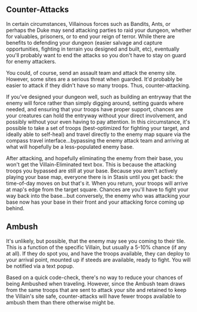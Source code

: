 Counter-Attacks
----

In certain circumstances, Villainous forces such as Bandits, Ants, or perhaps the Duke may send attacking parties to raid your dungeon, whether for valuables, prisoners, or to end your reign of terror.  While there are benefits to defending your dungeon (easier salvage and capture opportunities, fighting in terrain you designed and built, etc), eventually you'll probably want to end the attacks so you don't have to stay on guard for enemy attackers.

You could, of course, send an assault team and attack the enemy site.  However, some sites are a serious threat when guarded.  It'd probably be easier to attack if they didn't have so many troops.  Thus, counter-attacking.

If you've designed your dungeon well, such as building an entryway that the enemy will force rather than simply digging around, setting guards where needed, and ensuring that your troops have proper support, chances are your creatures can hold the entryway without your direct involvement, and possibly without your even having to pay attention.  In this circumstance, it's possible to take a set of troops (best-optimized for fighting your target, and ideally able to self-heal) and travel directly to the enemy map square via the compass travel interface...bypassing the enemy attack team and arriving at what will hopefully be a less-populated enemy base.

After attacking, and hopefully eliminating the enemy from their base, you won't get the Villain-Eliminated text box.  This is because the attacking troops you bypassed are still at your base.  Because you aren't actively playing your base map, everyone there is in Stasis until you get back: the time-of-day moves on but that's it.  When you return, your troops will arrive at map's edge from the target square.  Chances are you'll have to fight your way back into the base...but conversely, the enemy who was attacking your base now has your base in their front and your attacking force coming up behind.

Ambush
--
It's unlikely, but possible, that the enemy may see you coming to their tile.  This is a function of the specific Villain, but usually a 5-10% chance (if any at all).  If they do spot you, and have the troops available, they can deploy to your arrival point, mounted up if steeds are available, ready to fight.  You will be notified via a text popup.

Based on a quick code-check, there's no way to reduce your chances of being Ambushed when traveling.  However, since the Ambush team draws from the same troops that are sent to attack your site and retained to keep the Villain's site safe, counter-attacks will have fewer troops available to ambush them than there otherwise might be.


